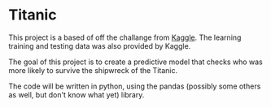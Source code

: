 # Titanic
This project is a based of off the challange from [Kaggle](https://www.kaggle.com/competitions/titanic).
The learning training and testing data was also provided by Kaggle.

The goal of this project is to create a predictive model that checks who was more likely to survive the shipwreck of the Titanic.

The code will be written in python, using the pandas (possibly some others as well, but don't know what yet) library.
